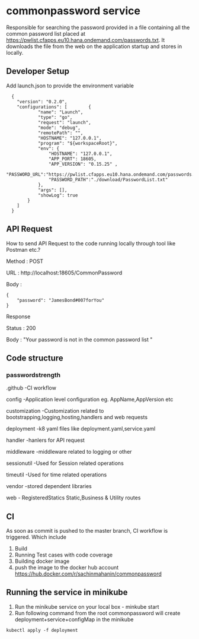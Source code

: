 # commonpassword service 
Responsible for searching the password provided in a file containing all the common password list placed at https://pwlist.cfapps.eu10.hana.ondemand.com/passwords.txt.
It downloads the file from the web on the application startup and stores in locally.

## Developer Setup
  Add launch.json to provide the environment variable
```
  {
    "version": "0.2.0",
    "configurations": [        {
            "name": "Launch",
            "type": "go",
            "request": "launch",
            "mode": "debug",
            "remotePath": "",
            "HOSTNAME": "127.0.0.1",
            "program": "${workspaceRoot}",
            "env": {
                "HOSTNAME": "127.0.0.1",
                "APP_PORT": 18605,
                "APP_VERSION": "0.15.25" ,  
                "PASSWORD_URL":"https://pwlist.cfapps.eu10.hana.ondemand.com/passwords.txt",
                "PASSWORD_PATH":"./download/PasswordList.txt"
            },
            "args": [],
            "showLog": true
        }
    ]
  }
```

## API Request
How to send API Request to the code running locally through tool like Postman etc.?

Method : POST

URL : http://localhost:18605/CommonPassword

Body :

```
{
    "password": "JamesBond#007forYou"
}
```


Response 

Status : 200

Body : "Your password is not in the common password list "

## Code structure

### passwordstrength

  .github        -CI workflow
  
  config         -Application level configuration eg. AppName,AppVersion etc
  
  customization  -Customization related to bootstrapping,logging,hosting,handlers and web requests
  
  deployment     -k8 yaml files like deployment.yaml,service.yaml
  
  handler        -hanlers for API request
  
  middleware     -middleware related to logging or other
  
  sessionutil    -Used for Session related operations
  
  timeutil       -Used for time related operations
  
  vendor         -stored dependent libraries
  
  web            - RegisteredStatics Static,Business & Utility routes

## CI
As soon as commit is pushed to the master branch, CI workflow is triggered. Which include
1. Build
2. Running Test cases with code coverage
3. Building docker image
4. push the image to the docker hub account https://hub.docker.com/r/sachinmahanin/commonpassword

## Running the service in minikube
1. Run the minikube service on your local box - minkube start
2. Run following command from the root commonpassword will create deployment+service+configMap in the minikube
```
kubectl apply -f deployment
```

